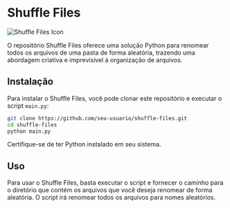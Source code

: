 # Shuffle Files
![Shuffle Files Icon](https://raw.githubusercontent.com/Luiz-Siqueira/ShuffleFiles/main/icon.ico)

O repositório Shuffle Files oferece uma solução Python para renomear todos os arquivos de uma pasta de forma aleatória, trazendo uma abordagem criativa e imprevisível à organização de arquivos.

## Instalação

Para instalar o Shuffle Files, você pode clonar este repositório e executar o script `main.py`:

```bash
git clone https://github.com/seu-usuario/shuffle-files.git
cd shuffle-files
python main.py
```

Certifique-se de ter Python instalado em seu sistema.

## Uso

Para usar o Shuffle Files, basta executar o script e fornecer o caminho para o diretório que contém os arquivos que você deseja renomear de forma aleatória. O script irá renomear todos os arquivos para nomes aleatórios.

